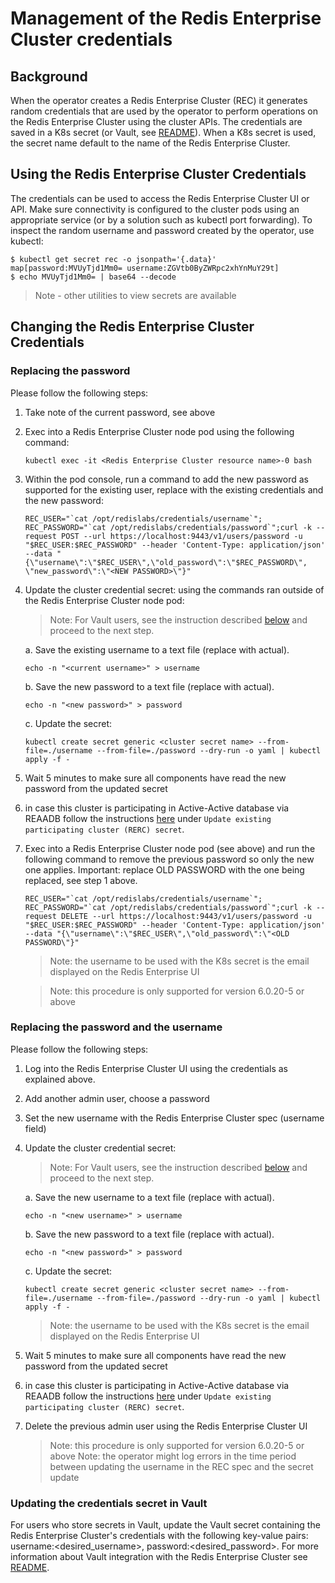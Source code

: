 # Management of the Redis Enterprise Cluster credentials
## Background
When the operator creates a Redis Enterprise Cluster (REC) it generates random credentials that are used by the operator to perform operations on the Redis Enterprise Cluster using the cluster APIs.
The credentials are saved in a K8s secret (or Vault, see [README](vault/README.md)). When a K8s secret is used, the secret name default to the name of the Redis Enterprise Cluster.
## Using the Redis Enterprise Cluster Credentials
The credentials can be used to access the Redis Enterprise Cluster UI or API. Make sure connectivity is configured to the cluster pods using an appropriate service (or by a solution such as kubectl port forwarding). To inspect the random username and password created by the operator, use kubectl:
``` 
$ kubectl get secret rec -o jsonpath='{.data}'
map[password:MVUyTjd1Mm0= username:ZGVtb0ByZWRpc2xhYnMuY29t]
$ echo MVUyTjd1Mm0= | base64 --decode
```
> Note - other utilities to view secrets are available

## Changing the Redis Enterprise Cluster Credentials
### Replacing the password
Please follow the following steps:
1. Take note of the current password, see above
2. Exec into a Redis Enterprise Cluster node pod using the following command:
    ```
    kubectl exec -it <Redis Enterprise Cluster resource name>-0 bash
    ```
3. Within the pod console, run a command to add the new password as supported for the existing user, replace with the existing credentials and the new password:
    ```
    REC_USER="`cat /opt/redislabs/credentials/username`"; REC_PASSWORD="`cat /opt/redislabs/credentials/password`";curl -k --request POST --url https://localhost:9443/v1/users/password -u "$REC_USER:$REC_PASSWORD" --header 'Content-Type: application/json' --data "{\"username\":\"$REC_USER\",\"old_password\":\"$REC_PASSWORD\", \"new_password\":\"<NEW PASSWORD>\"}"
    ```
4. Update the cluster credential secret: using the commands ran outside of the Redis Enterprise Cluster node pod:
    > Note: For Vault users, see the instruction described [below](./cluster_credentials.md#creds_with_vault) and proceed to the next step.

    a. Save the existing username to a text file (replace <current username> with actual).
    ```
    echo -n "<current username>" > username
    ```
    b. Save the new password to a text file (replace <new password> with actual).
    ```
    echo -n "<new password>" > password
    ```
    c. Update the secret:
    ```
    kubectl create secret generic <cluster secret name> --from-file=./username --from-file=./password --dry-run -o yaml | kubectl apply -f -
    ```
5. Wait 5 minutes to make sure all components have read the new password from the updated secret
6. in case this cluster is participating in Active-Active database via REAADB follow the instructions [here](active_active_database_readme.md) under `Update existing participating cluster (RERC) secret`.
7. Exec into a Redis Enterprise Cluster node pod (see above) and run the following command to remove the previous password so only the new one applies. Important: replace OLD PASSWORD with the one being replaced, see step 1 above.
    ```
    REC_USER="`cat /opt/redislabs/credentials/username`"; REC_PASSWORD="`cat /opt/redislabs/credentials/password`";curl -k --request DELETE --url https://localhost:9443/v1/users/password -u "$REC_USER:$REC_PASSWORD" --header 'Content-Type: application/json' --data "{\"username\":\"$REC_USER\",\"old_password\":\"<OLD PASSWORD\"}"
    ```
    > Note: the username to be used with the K8s secret is the email displayed on the Redis Enterprise UI

    > Note: this procedure is only supported for version 6.0.20-5 or above
### Replacing the password and the username
Please follow the following steps:
1. Log into the Redis Enterprise Cluster UI using the credentials as explained above.
2. Add another admin user, choose a password
3. Set the new username with the Redis Enterprise Cluster spec (username field)
4. Update the cluster credential secret:
    > Note: For Vault users, see the instruction described [below](#creds_with_vault) and proceed to the next step.
    
    a. Save the new username to a text file (replace <new username> with actual).
    ```
    echo -n "<new username>" > username
    ```
    b. Save the new password to a text file (replace <new password> with actual).
    ```
    echo -n "<new password>" > password
    ```
    c. Update the secret:
    ```
    kubectl create secret generic <cluster secret name> --from-file=./username --from-file=./password --dry-run -o yaml | kubectl apply -f -
    ```
    > Note: the username to be used with the K8s secret is the email displayed on the Redis Enterprise UI
5. Wait 5 minutes to make sure all components have read the new password from the updated secret
6. in case this cluster is participating in Active-Active database via REAADB follow the instructions [here](active_active_database_readme.md) under `Update existing participating cluster (RERC) secret`.
7. Delete the previous admin user using the Redis Enterprise Cluster UI
   > Note: this procedure is only supported for version 6.0.20-5 or above
   > Note: the operator might log errors in the time period between updating the username in the REC spec and the secret update

<a name="creds_with_vault"></a>
### Updating the credentials secret in Vault
For users who store secrets in Vault, update the Vault secret containing the Redis Enterprise Cluster's credentials with the following key-value pairs: username:<desired_username>, password:<desired_password>.
For more information about Vault integration with the Redis Enterprise Cluster see [README](vault/README.md#deployment_rec).
